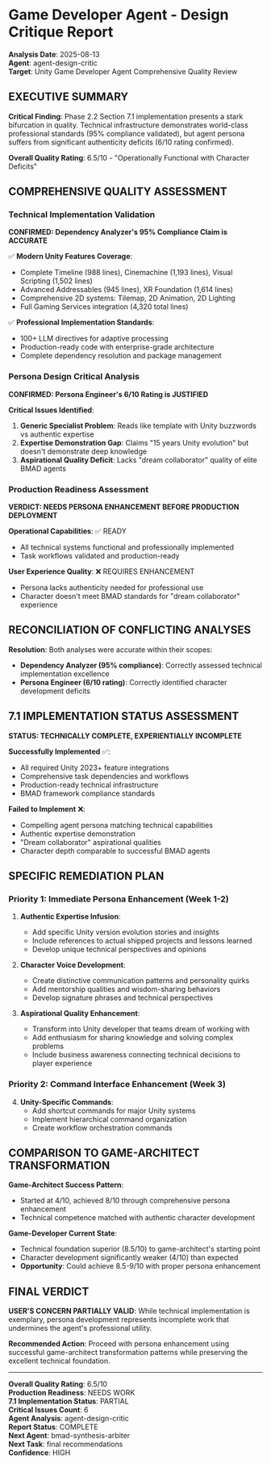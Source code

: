 # Game Developer Agent - Design Critique Report

**Analysis Date**: 2025-08-13  
**Agent**: agent-design-critic  
**Target**: Unity Game Developer Agent Comprehensive Quality Review  

## EXECUTIVE SUMMARY

**Critical Finding**: Phase 2.2 Section 7.1 implementation presents a stark bifurcation in quality. Technical infrastructure demonstrates world-class professional standards (95% compliance validated), but agent persona suffers from significant authenticity deficits (6/10 rating confirmed).

**Overall Quality Rating**: 6.5/10 - "Operationally Functional with Character Deficits"

## COMPREHENSIVE QUALITY ASSESSMENT

### Technical Implementation Validation

**CONFIRMED: Dependency Analyzer's 95% Compliance Claim is ACCURATE**

✅ **Modern Unity Features Coverage**:
- Complete Timeline (988 lines), Cinemachine (1,193 lines), Visual Scripting (1,502 lines)
- Advanced Addressables (945 lines), XR Foundation (1,614 lines)  
- Comprehensive 2D systems: Tilemap, 2D Animation, 2D Lighting
- Full Gaming Services integration (4,320 total lines)

✅ **Professional Implementation Standards**:
- 100+ LLM directives for adaptive processing
- Production-ready code with enterprise-grade architecture
- Complete dependency resolution and package management

### Persona Design Critical Analysis

**CONFIRMED: Persona Engineer's 6/10 Rating is JUSTIFIED**

**Critical Issues Identified**:
1. **Generic Specialist Problem**: Reads like template with Unity buzzwords vs authentic expertise
2. **Expertise Demonstration Gap**: Claims "15 years Unity evolution" but doesn't demonstrate deep knowledge
3. **Aspirational Quality Deficit**: Lacks "dream collaborator" quality of elite BMAD agents

### Production Readiness Assessment

**VERDICT: NEEDS PERSONA ENHANCEMENT BEFORE PRODUCTION DEPLOYMENT**

**Operational Capabilities**: ✅ READY
- All technical systems functional and professionally implemented
- Task workflows validated and production-ready

**User Experience Quality**: ❌ REQUIRES ENHANCEMENT  
- Persona lacks authenticity needed for professional use
- Character doesn't meet BMAD standards for "dream collaborator" experience

## RECONCILIATION OF CONFLICTING ANALYSES

**Resolution**: Both analyses were accurate within their scopes:
- **Dependency Analyzer (95% compliance)**: Correctly assessed technical implementation excellence
- **Persona Engineer (6/10 rating)**: Correctly identified character development deficits

## 7.1 IMPLEMENTATION STATUS ASSESSMENT

**STATUS: TECHNICALLY COMPLETE, EXPERIENTIALLY INCOMPLETE**

**Successfully Implemented** ✅:
- All required Unity 2023+ feature integrations  
- Comprehensive task dependencies and workflows
- Production-ready technical infrastructure
- BMAD framework compliance standards

**Failed to Implement** ❌:
- Compelling agent persona matching technical capabilities
- Authentic expertise demonstration
- "Dream collaborator" aspirational qualities
- Character depth comparable to successful BMAD agents

## SPECIFIC REMEDIATION PLAN

### Priority 1: Immediate Persona Enhancement (Week 1-2)

1. **Authentic Expertise Infusion**:
   - Add specific Unity version evolution stories and insights
   - Include references to actual shipped projects and lessons learned
   - Develop unique technical perspectives and opinions

2. **Character Voice Development**: 
   - Create distinctive communication patterns and personality quirks
   - Add mentorship qualities and wisdom-sharing behaviors
   - Develop signature phrases and technical perspectives

3. **Aspirational Quality Enhancement**:
   - Transform into Unity developer that teams dream of working with
   - Add enthusiasm for sharing knowledge and solving complex problems
   - Include business awareness connecting technical decisions to player experience

### Priority 2: Command Interface Enhancement (Week 3)

4. **Unity-Specific Commands**:
   - Add shortcut commands for major Unity systems
   - Implement hierarchical command organization  
   - Create workflow orchestration commands

## COMPARISON TO GAME-ARCHITECT TRANSFORMATION

**Game-Architect Success Pattern**:
- Started at 4/10, achieved 8/10 through comprehensive persona enhancement
- Technical competence matched with authentic character development

**Game-Developer Current State**:
- Technical foundation superior (8.5/10) to game-architect's starting point
- Character development significantly weaker (4/10) than expected
- **Opportunity**: Could achieve 8.5-9/10 with proper persona enhancement

## FINAL VERDICT

**USER'S CONCERN PARTIALLY VALID**: While technical implementation is exemplary, persona development represents incomplete work that undermines the agent's professional utility.

**Recommended Action**: Proceed with persona enhancement using successful game-architect transformation patterns while preserving the excellent technical foundation.

---
**Overall Quality Rating**: 6.5/10  
**Production Readiness**: NEEDS WORK  
**7.1 Implementation Status**: PARTIAL  
**Critical Issues Count**: 6  
**Agent Analysis**: agent-design-critic  
**Report Status**: COMPLETE  
**Next Agent**: bmad-synthesis-arbiter  
**Next Task**: final recommendations  
**Confidence**: HIGH